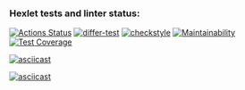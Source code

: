 ### Hexlet tests and linter status:
[![Actions Status](https://github.com/datfeelbruh/java-project-lvl2/workflows/hexlet-check/badge.svg)](https://github.com/datfeelbruh/java-project-lvl2/actions)
[![differ-test](https://github.com/datfeelbruh/java-project-lvl2/actions/workflows/differ-test.yml/badge.svg)](https://github.com/datfeelbruh/java-project-lvl2/actions/workflows/differ-test.yml)
[![checkstyle](https://github.com/datfeelbruh/java-project-lvl2/actions/workflows/checkstyle.yml/badge.svg)](https://github.com/datfeelbruh/java-project-lvl2/actions/workflows/checkstyle.yml)
[![Maintainability](https://api.codeclimate.com/v1/badges/49b2d84c54c6081b188c/maintainability)](https://codeclimate.com/github/datfeelbruh/java-project-lvl2/maintainability)
[![Test Coverage](https://api.codeclimate.com/v1/badges/49b2d84c54c6081b188c/test_coverage)](https://codeclimate.com/github/datfeelbruh/java-project-lvl2/test_coverage)

[![asciicast](https://asciinema.org/a/TNZGT7HNLO0FoCDGy0gdDcEJn.svg)](https://asciinema.org/a/TNZGT7HNLO0FoCDGy0gdDcEJn)


[![asciicast](https://asciinema.org/a/T8R8ZjLl4IuVWJ6Z9pBxp028D.svg)](https://asciinema.org/a/T8R8ZjLl4IuVWJ6Z9pBxp028D)
